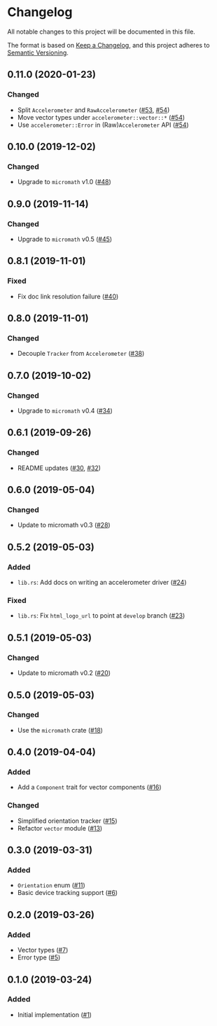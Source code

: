 # Changelog
All notable changes to this project will be documented in this file.

The format is based on [Keep a Changelog](https://keepachangelog.com/en/1.0.0/),
and this project adheres to [Semantic Versioning](https://semver.org/spec/v2.0.0.html).

## 0.11.0 (2020-01-23)
### Changed
- Split `Accelerometer` and `RawAccelerometer` ([#53], [#54])
- Move vector types under `accelerometer::vector::*` ([#54])
- Use `accelerometer::Error` in (Raw)`Accelerometer` API ([#54])

[#53]: https://github.com/NeoBirth/accelerometer.rs/pull/53
[#54]: https://github.com/NeoBirth/accelerometer.rs/pull/54

## 0.10.0 (2019-12-02)
### Changed
- Upgrade to `micromath` v1.0 ([#48])

[#48]: https://github.com/NeoBirth/accelerometer.rs/pull/48

## 0.9.0 (2019-11-14)
### Changed
- Upgrade to `micromath` v0.5 ([#45])

[#45]: https://github.com/NeoBirth/accelerometer.rs/pull/45

## 0.8.1 (2019-11-01)
### Fixed
- Fix doc link resolution failure ([#40])

[#40]: https://github.com/NeoBirth/accelerometer.rs/pull/40

## 0.8.0 (2019-11-01)
### Changed
- Decouple `Tracker` from `Accelerometer` ([#38])

[#38]: https://github.com/NeoBirth/accelerometer.rs/pull/38

## 0.7.0 (2019-10-02)
### Changed
- Upgrade to `micromath` v0.4 ([#34])

[#34]: https://github.com/NeoBirth/accelerometer.rs/pull/34

## 0.6.1 (2019-09-26)
### Changed
- README updates ([#30], [#32])

[#30]: https://github.com/NeoBirth/accelerometer.rs/pull/30
[#32]: https://github.com/NeoBirth/accelerometer.rs/pull/32

## 0.6.0 (2019-05-04)
### Changed
- Update to micromath v0.3 ([#28])

[#28]: https://github.com/NeoBirth/accelerometer.rs/pull/28

## 0.5.2 (2019-05-03)
### Added
- `lib.rs`: Add docs on writing an accelerometer driver ([#24])

### Fixed
- `lib.rs`: Fix `html_logo_url` to point at `develop` branch ([#23])

[#23]: https://github.com/NeoBirth/accelerometer.rs/pull/23
[#24]: https://github.com/NeoBirth/accelerometer.rs/pull/24

## 0.5.1 (2019-05-03)
### Changed
- Update to micromath v0.2 ([#20])

[#20]: https://github.com/NeoBirth/accelerometer.rs/pull/20

## 0.5.0 (2019-05-03)
### Changed
- Use the `micromath` crate ([#18])

[#18]: https://github.com/NeoBirth/accelerometer.rs/pull/18

## 0.4.0 (2019-04-04)
### Added
- Add a `Component` trait for vector components ([#16])

### Changed
- Simplified orientation tracker ([#15])
- Refactor `vector` module ([#13])

[#13]: https://github.com/NeoBirth/accelerometer.rs/pull/13
[#15]: https://github.com/NeoBirth/accelerometer.rs/pull/15
[#16]: https://github.com/NeoBirth/accelerometer.rs/pull/16

## 0.3.0 (2019-03-31)
### Added
- `Orientation` enum ([#11])
- Basic device tracking support ([#6])

[#6]: https://github.com/NeoBirth/accelerometer.rs/pull/6
[#11]: https://github.com/NeoBirth/accelerometer.rs/pull/11

## 0.2.0 (2019-03-26)
### Added
- Vector types ([#7])
- Error type ([#5])

[#5]: https://github.com/NeoBirth/accelerometer.rs/pull/5
[#7]: https://github.com/NeoBirth/accelerometer.rs/pull/7

## 0.1.0 (2019-03-24)
### Added
- Initial implementation ([#1])

[#1]: https://github.com/NeoBirth/accelerometer.rs/pull/1
